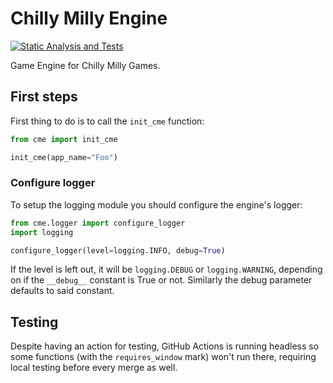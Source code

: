 # Chilly Milly Engine

[![Static Analysis and Tests](https://github.com/NotYou404/chillymillyengine/actions/workflows/lint_format_test.yml/badge.svg)](https://github.com/NotYou404/chillymillyengine/actions/workflows/lint_format_test.yml)

Game Engine for Chilly Milly Games.

## First steps

First thing to do is to call the `init_cme` function:

```python
from cme import init_cme

init_cme(app_name="Foo")
```

### Configure logger

To setup the logging module you should configure the engine's logger:

```python
from cme.logger import configure_logger
import logging

configure_logger(level=logging.INFO, debug=True)
```

If the level is left out, it will be `logging.DEBUG` or `logging.WARNING`, depending on if the `__debug__` constant is True or not. Similarly the debug parameter defaults to said constant.

## Testing

Despite having an action for testing, GitHub Actions is running headless so some functions (with the `requires_window` mark) won't run there, requiring local testing before every merge as well.
